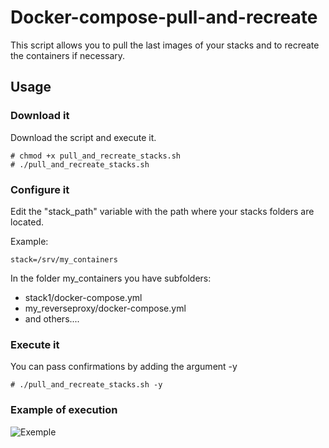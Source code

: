 # Docker-compose-pull-and-recreate
This script allows you to pull the last images of your stacks and to recreate the containers if necessary.

## Usage

### Download it
Download the script and execute it.

    # chmod +x pull_and_recreate_stacks.sh
    # ./pull_and_recreate_stacks.sh

### Configure it
Edit the "stack_path" variable with the path where your stacks folders are located.

Example:

    stack=/srv/my_containers

In the folder my_containers you have subfolders:

 - stack1/docker-compose.yml
 - my_reverseproxy/docker-compose.yml
 - and others....

### Execute it
You can pass confirmations by adding the argument -y
	

    # ./pull_and_recreate_stacks.sh -y

### Example of execution
![Exemple](https://i.imgur.com/wGrFL73.png)
